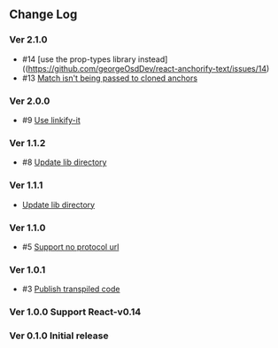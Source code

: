 ## Change Log

### Ver 2.1.0
  * #14 [use the prop-types library instead]((https://github.com/georgeOsdDev/react-anchorify-text/issues/14)
  * #13 [Match isn't being passed to cloned anchors](https://github.com/georgeOsdDev/react-anchorify-text/issues/13)

### Ver 2.0.0
  * #9 [Use linkify-it](https://github.com/georgeOsdDev/react-anchorify-text/issues/9)

### Ver 1.1.2

  * #8 [Update lib directory](https://github.com/georgeOsdDev/react-anchorify-text/pull/8)

### Ver 1.1.1

  * [Update lib directory](https://github.com/georgeOsdDev/react-anchorify-text/pull/7/commits/fe5c29f3ca4b299b9281427e7bae308889bd0512)

### Ver 1.1.0

  * #5 [Support no protocol url](https://github.com/georgeOsdDev/react-anchorify-text/issues/5)

### Ver 1.0.1

  * #3 [Publish transpiled code](https://github.com/georgeOsdDev/react-anchorify-text/issues/3)

### Ver 1.0.0 Support React-v0.14

### Ver 0.1.0 Initial release
